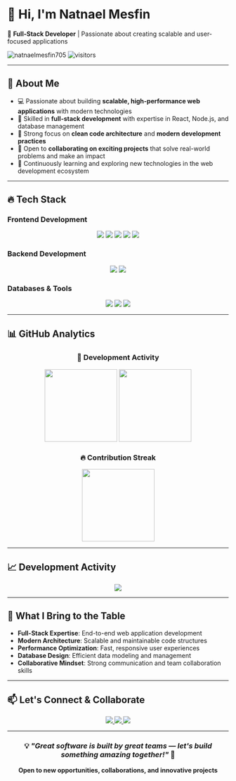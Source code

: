 # 👋 Hi, I'm **Natnael Mesfin**  
🚀 **Full-Stack Developer** | Passionate about creating scalable and user-focused applications  

<p align="left"> 
  <img src="https://komarev.com/ghpvc/?username=natnaelmesfin705&label=Profile%20Views&color=0e75b6&style=flat" alt="natnaelmesfin705" /> 
  <img src="https://visitor-badge.laobi.icu/badge?page_id=natnaelmesfin705" alt="visitors" /> 
</p>  

---

## 🌟 About Me  
- 💻 Passionate about building **scalable, high-performance web applications** with modern technologies
- 🎯 Skilled in **full-stack development** with expertise in React, Node.js, and database management
- 🔧 Strong focus on **clean code architecture** and **modern development practices**
- 🤝 Open to **collaborating on exciting projects** that solve real-world problems and make an impact
- 🌱 Continuously learning and exploring new technologies in the web development ecosystem

---

## 🔥 Tech Stack  

### **Frontend Development**
<p align="center">
  <img src="https://img.shields.io/badge/-React-61DAFB?style=for-the-badge&logo=react&logoColor=white" /> 
  <img src="https://img.shields.io/badge/-Next.js-000000?style=for-the-badge&logo=next.js&logoColor=white" /> 
  <img src="https://img.shields.io/badge/-TailwindCSS-38B2AC?style=for-the-badge&logo=tailwind-css&logoColor=white" /> 
  <img src="https://img.shields.io/badge/-Bootstrap-563D7C?style=for-the-badge&logo=bootstrap&logoColor=white" /> 
  <img src="https://img.shields.io/badge/-HTML5-E34F26?style=for-the-badge&logo=html5&logoColor=white" />
</p>

### **Backend Development**
<p align="center">
  <img src="https://img.shields.io/badge/-Node.js-339933?style=for-the-badge&logo=node.js&logoColor=white" /> 
  <img src="https://img.shields.io/badge/-Express.js-000000?style=for-the-badge&logo=express&logoColor=white" /> 
</p>

### **Databases & Tools**
<p align="center">
  <img src="https://img.shields.io/badge/-MongoDB-47A248?style=for-the-badge&logo=mongodb&logoColor=white" /> 
  <img src="https://img.shields.io/badge/-MySQL-4479A1?style=for-the-badge&logo=mysql&logoColor=white" />
  <img src="https://img.shields.io/badge/-Git-F05032?style=for-the-badge&logo=git&logoColor=white" />
</p>

---

## 📊 GitHub Analytics  

<div align="center">

### 🚀 Development Activity
<img src="https://github-readme-stats.vercel.app/api?username=natnaelmesfin705&show_icons=true&theme=tokyonight&hide_border=true&include_all_commits=true" height="165" />
<img src="https://github-readme-stats.vercel.app/api/top-langs/?username=natnaelmesfin705&layout=compact&theme=tokyonight&hide_border=true&langs_count=8" height="165" />

### 🔥 Contribution Streak
<img src="https://github-readme-streak-stats.herokuapp.com/?user=natnaelmesfin705&theme=tokyonight&hide_border=true" height="165" />

</div>

---

## 📈 Development Activity  

<p align="center">
  <img src="https://github-readme-activity-graph.vercel.app/graph?username=natnaelmesfin705&theme=tokyo-night&hide_border=true&area=true&custom_title=My%20Recent%20Contributions" />
</p>

---

## 🎯 What I Bring to the Table

- **Full-Stack Expertise**: End-to-end web application development
- **Modern Architecture**: Scalable and maintainable code structures
- **Performance Optimization**: Fast, responsive user experiences
- **Database Design**: Efficient data modeling and management
- **Collaborative Mindset**: Strong communication and team collaboration skills

---

## 📫 Let's Connect & Collaborate

<p align="center">
  <a href="https://github.com/natnaelmesfin705">
    <img src="https://img.shields.io/badge/-GitHub-181717?style=for-the-badge&logo=github&logoColor=white" />
  </a>
  <a href="https://linkedin.com/in/natnaelmesfin705">
    <img src="https://img.shields.io/badge/-LinkedIn-0077B5?style=for-the-badge&logo=linkedin&logoColor=white" />
  </a>
  <a href="mailto:nnatnaelmesfin@gmail.com">
    <img src="https://img.shields.io/badge/-Email-D14836?style=for-the-badge&logo=gmail&logoColor=white" />
  </a>
</p>

---

<div align="center">

### 💡 *"Great software is built by great teams — let's build something amazing together!"* 🚀

**Open to new opportunities, collaborations, and innovative projects**

</div>
